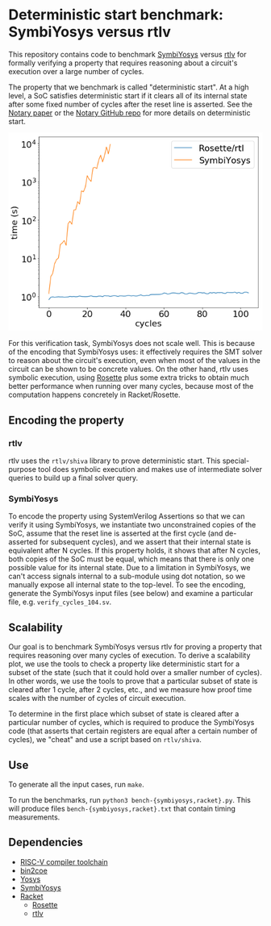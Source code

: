 # Deterministic start benchmark: SymbiYosys versus rtlv

This repository contains code to benchmark [SymbiYosys] versus [rtlv] for
formally verifying a property that requires reasoning about a circuit's
execution over a large number of cycles.

The property that we benchmark is called "deterministic start". At a high
level, a SoC satisfies deterministic start if it clears all of its internal
state after some fixed number of cycles after the reset line is asserted. See
the [Notary paper][sosp-paper] or the [Notary GitHub repo][notary-github] for
more details on deterministic start.

<p align="center">
<img src="plot.png" alt="Scalability plot: rtlv outperforms SymbiYosys">
</p>

For this verification task, SymbiYosys does not scale well. This is because of
the encoding that SymbiYosys uses: it effectively requires the SMT solver to
reason about the circuit's execution, even when most of the values in the
circuit can be shown to be concrete values. On the other hand, rtlv uses
symbolic execution, using [Rosette] plus some extra tricks to obtain much
better performance when running over many cycles, because most of the
computation happens concretely in Racket/Rosette.

[SymbiYosys]: https://symbiyosys.readthedocs.io/
[rtlv]: https://github.com/anishathalye/rtlv
[sosp-paper]: https://pdos.csail.mit.edu/papers/notary:sosp19.pdf
[notary-github]: https://github.com/anishathalye/notary

## Encoding the property

### rtlv

rtlv uses the `rtlv/shiva` library to prove deterministic start. This
special-purpose tool does symbolic execution and makes use of intermediate
solver queries to build up a final solver query.

### SymbiYosys

To encode the property using SystemVerilog Assertions so that we can verify it
using SymbiYosys, we instantiate two unconstrained copies of the SoC, assume
that the reset line is asserted at the first cycle (and de-asserted for
subsequent cycles), and we assert that their internal state is equivalent after
N cycles. If this property holds, it shows that after N cycles, both copies of
the SoC must be equal, which means that there is only one possible value for
its internal state. Due to a limitation in SymbiYosys, we can't access signals
internal to a sub-module using dot notation, so we manually expose all internal
state to the top-level. To see the encoding, generate the SymbiYosys input
files (see below) and examine a particular file, e.g. `verify_cycles_104.sv`.

## Scalability

Our goal is to benchmark SymbiYosys versus rtlv for proving a property that
requires reasoning over many cycles of execution. To derive a scalability plot,
we use the tools to check a property like deterministic start for a subset of
the state (such that it could hold over a smaller number of cycles). In other
words, we use the tools to prove that a particular subset of state is cleared
after 1 cycle, after 2 cycles, etc., and we measure how proof time scales with
the number of cycles of circuit execution.

To determine in the first place which subset of state is cleared after a
particular number of cycles, which is required to produce the SymbiYosys code
(that asserts that certain registers are equal after a certain number of
cycles), we "cheat" and use a script based on `rtlv/shiva`.

## Use

To generate all the input cases, run `make`.

To run the benchmarks, run `python3 bench-{symbiyosys,racket}.py`. This will
produce files `bench-{symbiyosys,racket}.txt` that contain timing measurements.

## Dependencies

- [RISC-V compiler toolchain]
- [bin2coe]
- [Yosys]
- [SymbiYosys]
- [Racket]
    - [Rosette]
    - [rtlv]

[Rosette]: https://github.com/emina/rosette
[bin2coe]: https://github.com/anishathalye/bin2coe
[RISC-V compiler toolchain]: https://github.com/riscv/riscv-gnu-toolchain
[Yosys]: https://github.com/YosysHQ/yosys
[Racket]: https://racket-lang.org/
